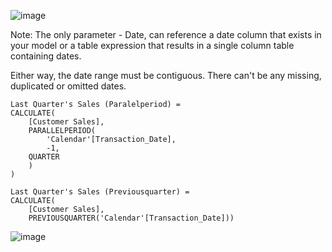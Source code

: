 
![image](https://github.com/liubovkyry/DAX/assets/118057504/95807020-5f07-466f-82b9-7fea876fb7b3)

Note: The only parameter - Date, can reference a date column that exists in your model or a table expression that results in a single column table containing dates.

Either way, the date range must be contiguous. There can't be any missing, duplicated or omitted dates.

```
Last Quarter's Sales (Paralelperiod) = 
CALCULATE(
    [Customer Sales],
    PARALLELPERIOD(
        'Calendar'[Transaction_Date],
        -1,
    QUARTER
    )
)
```


```
Last Quarter's Sales (Previousquarter) = 
CALCULATE(
    [Customer Sales],
    PREVIOUSQUARTER('Calendar'[Transaction_Date]))
```

![image](https://github.com/liubovkyry/DAX/assets/118057504/37fd28c5-c87b-44ce-8298-e2fbdda2b862)
